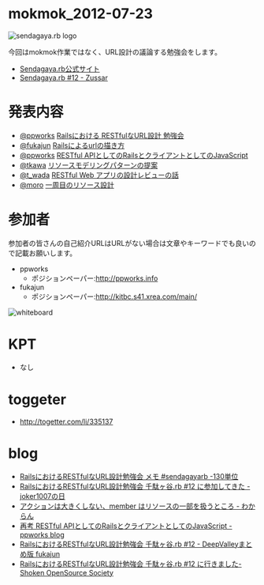 mokmok_2012-07-23
=================

![sendagaya.rb logo](http://ppworks.info/images/sendagayarb100x100.png)

今回はmokmok作業ではなく、URL設計の議論する勉強会をします。

* [Sendagaya.rb公式サイト](http://sendagayarb.github.com)
* [Sendagaya.rb #12 - Zussar](http://www.zusaar.com/event/324057)


# 発表内容

* [@ppworks](http://twitter.com/ppworks) [Railsにおける RESTfulなURL設計 勉強会](http://www.slideshare.net/naotokoshikawa/rails-restfulurl)
* [@fukajun](http://twitter.com/fukajun) [Railsによるurlの描き方](http://www.slideshare.net/fukajun/railsurl)
* [@ppworks](http://twitter.com/ppworks) [RESTful APIとしてのRailsとクライアントとしてのJavaScript](http://www.slideshare.net/naotokoshikawa/restful-apirailsjavascript)
* [@tkawa](http://twitter.com/tkawa) [リソースモデリングパターンの提案](http://www.slideshare.net/tkawa1/resource-modeling-pattern)
* [@t_wada](http://twitter.com/t_wada) [RESTful Web アプリの設計レビューの話](http://www.slideshare.net/t_wada/restful-web-design-review)
* [@moro](http://twitter.com/moro) [一周目のリソース設計](https://speakerdeck.com/u/moro/p/rails-resource-routing-design-bootstrap-ja)

# 参加者
参加者の皆さんの自己紹介URLはURLがない場合は文章やキーワードでも良いので記載お願いします。

* ppworks
  * ポジションペーパー:http://ppworks.info
* fukajun
  * ポジションペーパー:http://kitbc.s41.xrea.com/main/

![whiteboard](http://distilleryimage9.instagram.com/551a2a3ed4c511e1b10e123138105d6b_7.jpg)


# KPT
* なし

# toggeter
* http://togetter.com/li/335137

# blog
* [RailsにおけるRESTfulなURL設計勉強会 メモ #sendagayarb -130単位](http://d.hatena.ne.jp/deeeki/20120724/rails_restful_modeling)
* [RailsにおけるRESTfulなURL設計勉強会 千駄ヶ谷.rb #12 に参加してきた - joker1007の日](http://d.hatena.ne.jp/joker1007/20120723/1343064276)
* [アクションは大きくしない、member はリソースの一部を扱うところ - わからん](http://d.hatena.ne.jp/kitokitoki/20120724/p1)
* [再考 RESTful APIとしてのRailsとクライアントとしてのJavaScript - ppworks blog](http://ppworks.hatenablog.jp/entry/2012/07/24/062620)
* [RailsにおけるRESTfulなURL設計勉強会 千駄ヶ谷.rb #12 - DeepValleyまとめ版 fukajun](http://kitbc.s41.xrea.com/main/?restful_url_sendagayarb)
* [RailsにおけるRESTfulなURL設計勉強会 千駄ヶ谷.rb #12 に行きました- Shoken OpenSource Society](http://shoken.hatenablog.com/entry/2012/07/24/124831)
